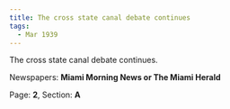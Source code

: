 ```yaml
---  
title: The cross state canal debate continues  
tags:  
  - Mar 1939  
---  
```

  
The cross state canal debate continues.  
  
Newspapers: **Miami Morning News or The Miami Herald**  
  
Page: **2**, Section: **A** 
